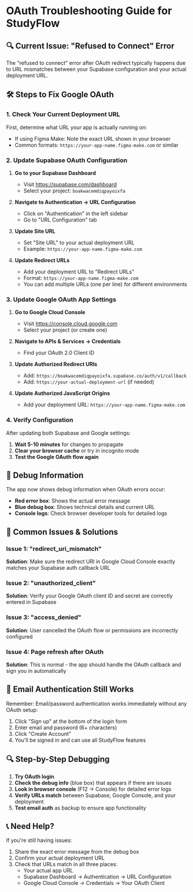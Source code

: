 # OAuth Troubleshooting Guide for StudyFlow

## 🔍 Current Issue: "Refused to Connect" Error

The "refused to connect" error after OAuth redirect typically happens due to URL mismatches between your Supabase configuration and your actual deployment URL.

## 🛠 Steps to Fix Google OAuth

### 1. Check Your Current Deployment URL
First, determine what URL your app is actually running on:
- If using Figma Make: Note the exact URL shown in your browser
- Common formats: `https://your-app-name.figma-make.com` or similar

### 2. Update Supabase OAuth Configuration

1. **Go to your Supabase Dashboard**
   - Visit https://supabase.com/dashboard
   - Select your project: `boakwacemdiqpayoixfa`

2. **Navigate to Authentication → URL Configuration**
   - Click on "Authentication" in the left sidebar
   - Go to "URL Configuration" tab

3. **Update Site URL**
   - Set "Site URL" to your actual deployment URL
   - Example: `https://your-app-name.figma-make.com`

4. **Update Redirect URLs**
   - Add your deployment URL to "Redirect URLs"
   - Format: `https://your-app-name.figma-make.com`
   - You can add multiple URLs (one per line) for different environments

### 3. Update Google OAuth App Settings

1. **Go to Google Cloud Console**
   - Visit https://console.cloud.google.com
   - Select your project (or create one)

2. **Navigate to APIs & Services → Credentials**
   - Find your OAuth 2.0 Client ID

3. **Update Authorized Redirect URIs**
   - Add: `https://boakwacemdiqpayoixfa.supabase.co/auth/v1/callback`
   - Add: `https://your-actual-deployment-url` (if needed)

4. **Update Authorized JavaScript Origins**
   - Add your deployment URL: `https://your-app-name.figma-make.com`

### 4. Verify Configuration

After updating both Supabase and Google settings:

1. **Wait 5-10 minutes** for changes to propagate
2. **Clear your browser cache** or try in incognito mode
3. **Test the Google OAuth flow again**

## 🐛 Debug Information

The app now shows debug information when OAuth errors occur:

- **Red error box**: Shows the actual error message
- **Blue debug box**: Shows technical details and current URL
- **Console logs**: Check browser developer tools for detailed logs

## 🔧 Common Issues & Solutions

### Issue 1: "redirect_uri_mismatch"
**Solution**: Make sure the redirect URI in Google Cloud Console exactly matches your Supabase auth callback URL

### Issue 2: "unauthorized_client"
**Solution**: Verify your Google OAuth client ID and secret are correctly entered in Supabase

### Issue 3: "access_denied"
**Solution**: User cancelled the OAuth flow or permissions are incorrectly configured

### Issue 4: Page refresh after OAuth
**Solution**: This is normal - the app should handle the OAuth callback and sign you in automatically

## 📧 Email Authentication Still Works

Remember: Email/password authentication works immediately without any OAuth setup:

1. Click "Sign up" at the bottom of the login form
2. Enter email and password (6+ characters)  
3. Click "Create Account"
4. You'll be signed in and can use all StudyFlow features

## 🔍 Step-by-Step Debugging

1. **Try OAuth login**
2. **Check the debug info** (blue box) that appears if there are issues
3. **Look in browser console** (F12 → Console) for detailed error logs
4. **Verify URLs match** between Supabase, Google Console, and your deployment
5. **Test email auth** as backup to ensure app functionality

## 📞 Need Help?

If you're still having issues:

1. Share the exact error message from the debug box
2. Confirm your actual deployment URL  
3. Check that URLs match in all three places:
   - Your actual app URL
   - Supabase Dashboard → Authentication → URL Configuration
   - Google Cloud Console → Credentials → Your OAuth Client